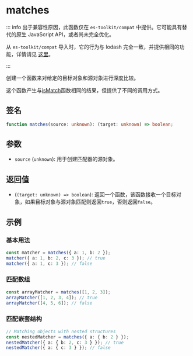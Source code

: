 # matches

::: info
出于兼容性原因，此函数仅在 `es-toolkit/compat` 中提供。它可能具有替代的原生 JavaScript API，或者尚未完全优化。

从 `es-toolkit/compat` 导入时，它的行为与 lodash 完全一致，并提供相同的功能，详情请见 [这里](../../../compatibility.md)。

:::

创建一个函数来对给定的目标对象和源对象进行深度比较。

这个函数产生与[isMatch](./isMatch.md)函数相同的结果，但提供了不同的调用方式。

## 签名

```typescript
function matches(source: unknown): (target: unknown) => boolean;
```

## 参数

- `source` (`unknown`): 用于创建匹配器的源对象。

## 返回值

- (`(target: unknown) => boolean`): 返回一个函数，该函数接收一个目标对象，如果目标对象与源对象匹配则返回`true`，否则返回`false`。

## 示例

### 基本用法

```typescript
const matcher = matches({ a: 1, b: 2 });
matcher({ a: 1, b: 2, c: 3 }); // true
matcher({ a: 1, c: 3 }); // false
```

### 匹配数组

```typescript
const arrayMatcher = matches([1, 2, 3]);
arrayMatcher([1, 2, 3, 4]); // true
arrayMatcher([4, 5, 6]); // false
```

### 匹配嵌套结构

```typescript
// Matching objects with nested structures
const nestedMatcher = matches({ a: { b: 2 } });
nestedMatcher({ a: { b: 2, c: 3 } }); // true
nestedMatcher({ a: { c: 3 } }); // false
```
